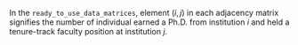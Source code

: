In the `ready_to_use_data_matrices`, element $(i,j)$ in each adjacency matrix signifies the number of individual earned a Ph.D. from institution $i$ and held a tenure-track faculty position at institution $j$.
